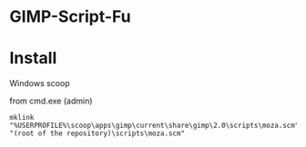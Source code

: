 # GIMP-Script-Fu

# Install

Windows scoop

from cmd.exe (admin)
```shell
mklink "%USERPROFILE%\scoop\apps\gimp\current\share\gimp\2.0\scripts\moza.scm" "(root of the repository)\scripts\moza.scm"
```
